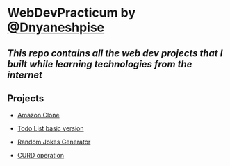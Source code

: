 # WebDevPracticum by [@Dnyaneshpise](https://github.com/Dnyaneshpise)


## _This repo contains all the web dev projects that I built while learning technologies from the internet_

## Projects 
- [Amazon Clone ](https://dnyaneshpise.github.io/WebDevPracticum/amazon-clone)

- [Todo List basic version](https://dnyaneshpise.github.io/WebDevPracticum/to-do-list)

- [Random Jokes Generator](https://dnyaneshpise.github.io/WebDevPracticum/random-jokes-generator)
  
- [CURD operation](https://farms-and-products.vercel.app/)
